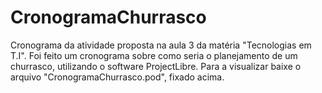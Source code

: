 # CronogramaChurrasco
 Cronograma da atividade proposta na aula 3 da matéria "Tecnologias em T.I".
 Foi feito um cronograma sobre como seria o planejamento de um churrasco, utilizando o software ProjectLibre.
 Para a visualizar baixe o arquivo "CronogramaChurrasco.pod", fixado acima.


